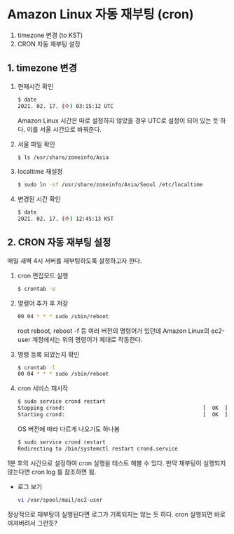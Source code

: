 # Amazon Linux 자동 재부팅 (cron)

1. timezone 변경 (to KST)
2. CRON 자동 재부팅 설정

## 1. timezone 변경

1. 현재시간 확인

   ```bash
   $ date
   2021. 02. 17. (수) 03:15:12 UTC
   ```

   Amazon Linux 시간은 따로 설정하지 않았을 경우 UTC로 설정이 되어 있는 듯 하다. 이를 서울 시간으로 바꿔준다.

2. 서울 파일 확인

   ```bash
   $ ls /usr/share/zoneinfo/Asia
   ```

3. localtime 재설정

   ```bash
   $ sudo ln -sf /usr/share/zoneinfo/Asia/Seoul /etc/localtime
   ```

4. 변경된 시간 확인

   ```bash
   $ date
   2021. 02. 17. (수) 12:45:13 KST
   ```



## 2. CRON 자동 재부팅 설정

매일 새벽 4시 서버를 재부팅하도록 설정하고자 한다.

1. cron 편집모드 실행

   ```bash
   $ crontab -e
   ```

   

2. 명령어 추가 후 저장

   ```bash
   00 04 * * * sudo /sbin/reboot
   ```

   root reboot, reboot -f 등 여러 버전의 명령어가 있던데 Amazon Linux의 ec2-user 계정에서는 위의 명령어가 제대로 작동한다.

   

3. 명령 등록 되었는지 확인

   ```bash
   $ crontab -l
   00 04 * * * sudo /sbin/reboot
   ```

   

4. cron 서비스 재시작

   ```bash
   $ sudo service crond restart
   Stopping crond:                                            [  OK  ]
   Starting crond:                                            [  OK  ]
   ```

   OS 버전에 따라 다르게 나오기도 하나봄

   ```bash
   $ sudo service crond restart
   Redirecting to /bin/systemctl restart crond.service
   ```



1분 후의 시간으로 설정하여 cron 실행을 테스트 해볼 수 있다. 만약 재부팅이 실행되지 않는다면 cron log 를 참조하면 됨.

* 로그 보기

  ```bash
  vi /var/spool/mail/ec2-user 
  ```

정상적으로 재부팅이 실행된다면 로그가 기록되지는 않는 듯 하다. cron 실행되면 바로 꺼져버려서 그런듯?